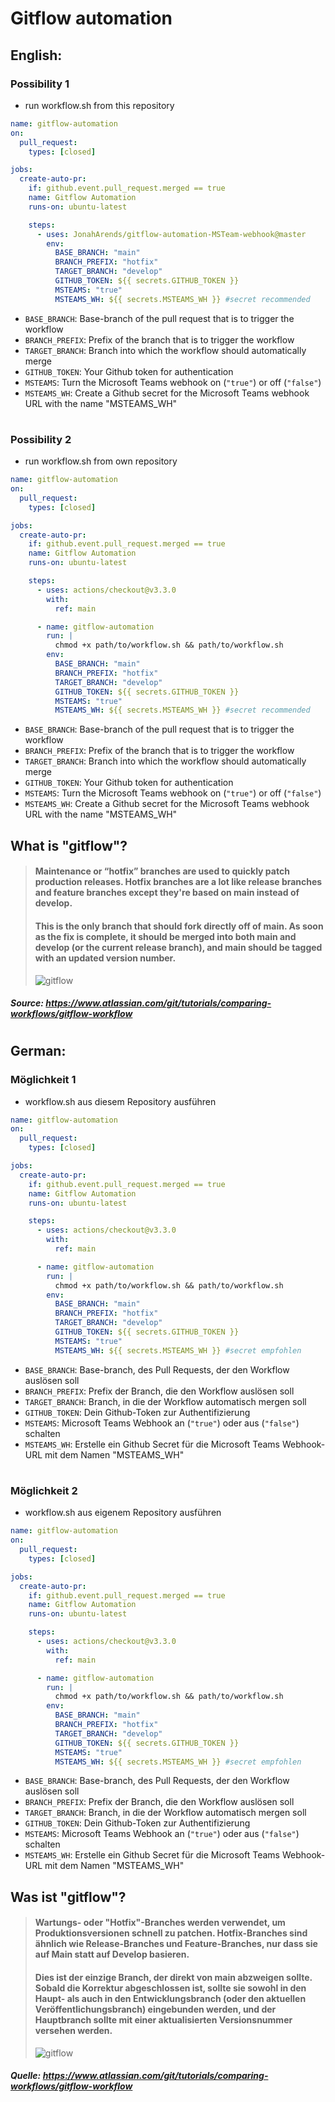 # Gitflow automation

## English:

### Possibility 1
- run workflow.sh from this repository
```yaml
name: gitflow-automation
on:
  pull_request:
    types: [closed]

jobs:
  create-auto-pr:
    if: github.event.pull_request.merged == true
    name: Gitflow Automation
    runs-on: ubuntu-latest

    steps:
      - uses: JonahArends/gitflow-automation-MSTeam-webhook@master
        env:
          BASE_BRANCH: "main"
          BRANCH_PREFIX: "hotfix"
          TARGET_BRANCH: "develop"
          GITHUB_TOKEN: ${{ secrets.GITHUB_TOKEN }}
          MSTEAMS: "true"
          MSTEAMS_WH: ${{ secrets.MSTEAMS_WH }} #secret recommended
```
- `BASE_BRANCH`: Base-branch of the pull request that is to trigger the workflow
- `BRANCH_PREFIX`: Prefix of the branch that is to trigger the workflow
- `TARGET_BRANCH`: Branch into which the workflow should automatically merge
- `GITHUB_TOKEN`: Your Github token for authentication
- `MSTEAMS`: Turn the Microsoft Teams webhook on (```"true"```) or off (```"false"```)
- `MSTEAMS_WH`: Create a Github secret for the Microsoft Teams webhook URL with the name "MSTEAMS_WH"

#
### Possibility 2
- run workflow.sh from own repository

```yaml
name: gitflow-automation
on:
  pull_request:
    types: [closed]

jobs:
  create-auto-pr:
    if: github.event.pull_request.merged == true
    name: Gitflow Automation
    runs-on: ubuntu-latest

    steps:
      - uses: actions/checkout@v3.3.0
        with:
          ref: main

      - name: gitflow-automation
        run: | 
          chmod +x path/to/workflow.sh && path/to/workflow.sh
        env:
          BASE_BRANCH: "main"
          BRANCH_PREFIX: "hotfix"
          TARGET_BRANCH: "develop"
          GITHUB_TOKEN: ${{ secrets.GITHUB_TOKEN }}
          MSTEAMS: "true"
          MSTEAMS_WH: ${{ secrets.MSTEAMS_WH }} #secret recommended
```
- `BASE_BRANCH`: Base-branch of the pull request that is to trigger the workflow
- `BRANCH_PREFIX`: Prefix of the branch that is to trigger the workflow
- `TARGET_BRANCH`: Branch into which the workflow should automatically merge
- `GITHUB_TOKEN`: Your Github token for authentication
- `MSTEAMS`: Turn the Microsoft Teams webhook on (```"true"```) or off (```"false"```)
- `MSTEAMS_WH`: Create a Github secret for the Microsoft Teams webhook URL with the name "MSTEAMS_WH"

## What is "gitflow"?

> #### Maintenance or “hotfix” branches are used to quickly patch production releases. Hotfix branches are a lot like release branches and feature branches except they're based on main instead of develop.
> #### This is the only branch that should fork directly off of main. As soon as the fix is complete, it should be merged into both main and develop (or the current release branch), and main should be tagged with an updated version number.
> ![gitflow](https://wac-cdn.atlassian.com/dam/jcr:cc0b526e-adb7-4d45-874e-9bcea9898b4a/04%20Hotfix%20branches.svg?cdnVersion=760 "")
##### Source: https://www.atlassian.com/git/tutorials/comparing-workflows/gitflow-workflow

#

## German:

### Möglichkeit 1
- workflow.sh aus diesem Repository ausführen

```yaml
name: gitflow-automation
on:
  pull_request:
    types: [closed]

jobs:
  create-auto-pr:
    if: github.event.pull_request.merged == true
    name: Gitflow Automation
    runs-on: ubuntu-latest

    steps:
      - uses: actions/checkout@v3.3.0
        with:
          ref: main

      - name: gitflow-automation
        run: | 
          chmod +x path/to/workflow.sh && path/to/workflow.sh
        env:
          BASE_BRANCH: "main"
          BRANCH_PREFIX: "hotfix"
          TARGET_BRANCH: "develop"
          GITHUB_TOKEN: ${{ secrets.GITHUB_TOKEN }}
          MSTEAMS: "true"
          MSTEAMS_WH: ${{ secrets.MSTEAMS_WH }} #secret empfohlen
```
- `BASE_BRANCH`: Base-branch, des Pull Requests, der den Workflow auslösen soll
- `BRANCH_PREFIX`: Prefix der Branch, die den Workflow auslösen soll
- `TARGET_BRANCH`: Branch, in die der Workflow automatisch mergen soll
- `GITHUB_TOKEN`: Dein Github-Token zur Authentifizierung
- `MSTEAMS`: Microsoft Teams Webhook an (```"true"```) oder aus (```"false"```) schalten
- `MSTEAMS_WH`: Erstelle ein Github Secret für die Microsoft Teams Webhook-URL mit dem Namen "MSTEAMS_WH"

#
### Möglichkeit 2
- workflow.sh aus eigenem Repository ausführen

```yaml
name: gitflow-automation
on:
  pull_request:
    types: [closed]

jobs:
  create-auto-pr:
    if: github.event.pull_request.merged == true
    name: Gitflow Automation
    runs-on: ubuntu-latest

    steps:
      - uses: actions/checkout@v3.3.0
        with:
          ref: main

      - name: gitflow-automation
        run: | 
          chmod +x path/to/workflow.sh && path/to/workflow.sh
        env:
          BASE_BRANCH: "main"
          BRANCH_PREFIX: "hotfix"
          TARGET_BRANCH: "develop"
          GITHUB_TOKEN: ${{ secrets.GITHUB_TOKEN }}
          MSTEAMS: "true"
          MSTEAMS_WH: ${{ secrets.MSTEAMS_WH }} #secret empfohlen
```
- `BASE_BRANCH`: Base-branch, des Pull Requests, der den Workflow auslösen soll
- `BRANCH_PREFIX`: Prefix der Branch, die den Workflow auslösen soll
- `TARGET_BRANCH`: Branch, in die der Workflow automatisch mergen soll
- `GITHUB_TOKEN`: Dein Github-Token zur Authentifizierung
- `MSTEAMS`: Microsoft Teams Webhook an (```"true"```) oder aus (```"false"```) schalten
- `MSTEAMS_WH`: Erstelle ein Github Secret für die Microsoft Teams Webhook-URL mit dem Namen "MSTEAMS_WH"

## Was ist "gitflow"?

> #### Wartungs- oder "Hotfix"-Branches werden verwendet, um Produktionsversionen schnell zu patchen. Hotfix-Branches sind ähnlich wie Release-Branches und Feature-Branches, nur dass sie auf Main statt auf Develop basieren.
> #### Dies ist der einzige Branch, der direkt von main abzweigen sollte. Sobald die Korrektur abgeschlossen ist, sollte sie sowohl in den Haupt- als auch in den Entwicklungsbranch (oder den aktuellen Veröffentlichungsbranch) eingebunden werden, und der Hauptbranch sollte mit einer aktualisierten Versionsnummer versehen werden.
> ![gitflow](https://wac-cdn.atlassian.com/dam/jcr:cc0b526e-adb7-4d45-874e-9bcea9898b4a/04%20Hotfix%20branches.svg?cdnVersion=760 "Quelle: ")
##### Quelle: https://www.atlassian.com/git/tutorials/comparing-workflows/gitflow-workflow
